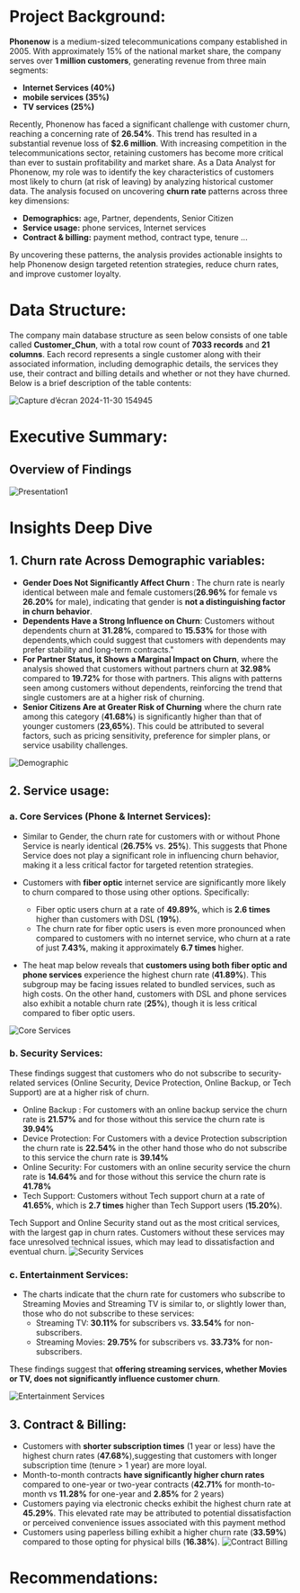 # Project Background:
**Phonenow** is a medium-sized telecommunications company established in 2005. With approximately 15% of the national market share, the company serves over **1 million customers**, generating revenue from three main segments:
- **Internet Services (40%)**
- **mobile services (35%)**
- **TV services (25%)**
  
Recently, Phonenow has faced a significant challenge with customer churn, reaching a concerning rate of **26.54%**. This trend has resulted in  a substantial revenue loss of **$2.6 million**. With increasing competition in the telecommunications sector, retaining customers has become more critical than ever to sustain profitability and market share.
As a Data Analyst for Phonenow, my role was to identify the key characteristics of customers most likely to churn (at risk of leaving) by analyzing historical customer data. The analysis focused on uncovering **churn rate** patterns across three key dimensions:

- **Demographics:** age, Partner, dependents, Senior Citizen
- **Service usage:** phone services, Internet services
- **Contract & billing:** payment method, contract type, tenure ...

By uncovering these patterns, the analysis provides actionable insights to help Phonenow design targeted retention strategies, reduce churn rates, and improve customer loyalty.

# Data Structure:
The company main database structure as seen below consists of one table called **Customer_Chun**, with a total row count of **7033 records** and **21 columns**. Each record represents a single customer along with their associated information, including demographic details, the services they use, their contract and billing details and whether or not they have churned. Below is a brief description of the table contents:

![Capture d’écran 2024-11-30 154945](https://github.com/user-attachments/assets/5726948b-64fe-4919-86cf-2c28853df6de)

# Executive Summary:
## Overview of Findings

![Presentation1](https://github.com/user-attachments/assets/eeca7c10-7900-4db1-b50a-a8f770a34978)


# Insights Deep Dive
## 1.  Churn rate Across Demographic variables:
- **Gender Does Not Significantly Affect Churn** : The churn rate is nearly identical between male and female customers(**26.96%** for female vs **26.20%** for male), indicating that gender is **not a distinguishing factor in churn behavior**.
- **Dependents Have a Strong Influence on Churn**:  Customers without dependents churn at **31.28%**, compared to **15.53%** for those with dependents,which could suggest that customers with dependents may prefer stability and long-term contracts."
- **For Partner Status, it Shows a Marginal Impact on Churn**, where the analysis showed that customers without partners churn at **32.98%**  compared to **19.72%** for those with partners. This aligns with patterns seen among customers without dependents, reinforcing the trend that single customers are at a higher risk of churning.
- **Senior Citizens Are at Greater Risk of Churning** where the churn rate among this category (**41.68%**) is significantly higher than that of younger customers (**23,65%**). This could be attributed to several factors, such as pricing sensitivity, preference for simpler plans, or service usability challenges.

 ![Demographic](https://github.com/user-attachments/assets/11070d6b-9434-4ed4-8d6f-0de8ecf74644)

 ## 2. Service usage:
 ### a. Core Services (Phone & Internet Services):
 - Similar to Gender, the churn rate for customers with or without Phone Service is nearly identical (**26.75%** vs. **25%**). This suggests that Phone Service does not play a significant role in influencing churn behavior, making it a less critical factor for targeted retention strategies.
 - Customers with **fiber optic** internet service are significantly more likely to churn compared to those using other options. Specifically:

   - Fiber optic users churn at a rate of **49.89%**, which is **2.6 times** higher than customers with DSL (**19%**).
   - The churn rate for fiber optic users is even more pronounced when compared to customers with no internet service, who churn at a rate of just **7.43%**, making it approximately **6.7 times** higher.
 - The heat map below reveals that **customers using both fiber optic and phone services** experience the highest churn rate (**41.89%**). This subgroup may be facing issues related to bundled services, such as high costs. On the other hand, customers with DSL and phone services also exhibit a notable churn rate (**25%**), though it is less critical compared to fiber optic users. 
 
![Core Services](https://github.com/user-attachments/assets/df5efb2b-39f9-458b-ae0f-7fa6f1d476b7)

### b. Security Services:
These findings suggest that customers who do not subscribe to security-related services (Online Security, Device Protection, Online Backup, or Tech Support) are at a higher risk of churn. 
   - Online Backup : For customers with an online backup service the churn rate is **21.57%**  and for those without this service the churn rate is **39.94%**
   - Device Protection: For Customers with a device Protection subscription the churn rate is **22.54%** in the other hand those who do not subscribe to this service the churn rate is **39.14%**
   - Online Security: For customers with an online security service the churn rate is **14.64%**  and for those without this service the churn rate is **41.78%**
   - Tech Support: Customers without Tech support churn at a rate of **41.65%**, which is **2.7 times** higher than Tech Support users (**15.20%**).
     
Tech Support and Online Security stand out as the most critical services, with the largest gap in churn rates. Customers without these services may face unresolved technical issues, which may lead to dissatisfaction and eventual churn.
![Security Services](https://github.com/user-attachments/assets/9d838ae8-4e0a-44c6-b811-b159cdab9262)

### c. Entertainment Services:
- The charts indicate that the churn rate for customers who subscribe to Streaming Movies and Streaming TV is similar to, or slightly lower than, those who do not subscribe to these services:
    - Streaming TV: **30.11%** for subscribers vs. **33.54%** for non-subscribers.
    - Streaming Movies: **29.75%** for subscribers vs. **33.73%** for non-subscribers.

These findings suggest that **offering streaming services, whether Movies or TV, does not significantly influence customer churn**. 

![Entertainment Services](https://github.com/user-attachments/assets/4fe56a4c-5168-4416-974e-713b73c41cad)


## 3. Contract & Billing:
- Customers with **shorter subscription times** (1 year or less) have the highest churn rates (**47.68%**),suggesting that customers with longer subscription time (tenure > 1 year) are more loyal.
- Month-to-month contracts **have significantly higher churn rates** compared to one-year or two-year contracts (**42.71%** for month-to-month vs **11.28%** for one-year and **2.85%** for 2 years)
- Customers paying via electronic checks exhibit the highest churn rate at **45.29%**. This elevated rate may be attributed to potential dissatisfaction or perceived convenience issues associated with this payment method
- Customers using paperless billing exhibit a higher churn rate (**33.59%**) compared to those opting for physical bills (**16.38%**).
![Contract Billing](https://github.com/user-attachments/assets/69b32839-e9a0-45a6-a0b3-2d60eadcccc6)

# Recommendations:


